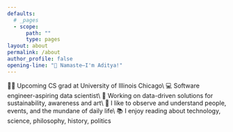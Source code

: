 ```yaml
---
defaults:
  # _pages
  - scope:
      path: ""
      type: pages
layout: about
permalink: /about
author_profile: false
opening-line: "🙏 Namaste—I'm Aditya!"
---
```


<!-- <div class="opening-line-container" style="margin-top: 2em">
    <span class="opening-line" style="font-weight:600; font-size:45px;"> 
    Namaste—I'm Aditya!</span>
</div> -->


:man_student: Upcoming CS grad at University of Illinois Chicago\\
:computer:  Software engineer-aspiring data scientist\\
:seedling: Working on data-driven solutions for sustainability, awareness and art\\
:telescope: I like to observe and understand people, events, and the mundane of daily life\\
:books: I enjoy reading about technology, science, philosophy, history, politics

